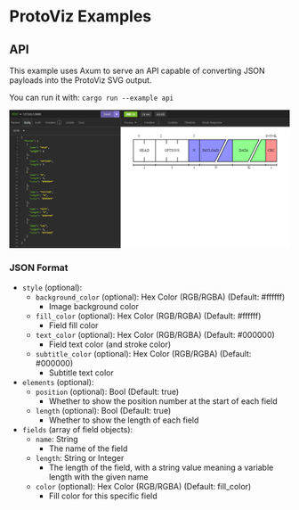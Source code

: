 # ProtoViz Examples

## API
This example uses Axum to serve an API capable of converting JSON payloads into the ProtoViz SVG output.

You can run it with: ```cargo run --example api```

![Request Image](../images/api_example.png)

### JSON Format
- `style` (optional):
    - `background_color` (optional): Hex Color (RGB/RGBA) (Default: #ffffff)
        - Image background color
    - `fill_color` (optional): Hex Color (RGB/RGBA) (Default: #ffffff)
        - Field fill color
    - `text_color` (optional): Hex Color (RGB/RGBA) (Default: #000000)
        - Field text color (and stroke color)
    - `subtitle_color` (optional): Hex Color (RGB/RGBA) (Default: #000000)
        - Subtitle text color
- `elements` (optional):
    - `position` (optional): Bool (Default: true)
        - Whether to show the position number at the start of each field
    - `length` (optional): Bool (Default: true)
        - Whether to show the length of each field
- `fields` (array of field objects):
    - `name`: String
        - The name of the field
    - `length`: String or Integer
        - The length of the field, with a string value meaning a variable length with the given name
    - `color` (optional): Hex Color (RGB/RGBA) (Default: fill_color)
        - Fill color for this specific field

    

